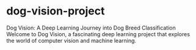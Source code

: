 # dog-vision-project
Dog Vision: A Deep Learning Journey into Dog Breed Classification  Welcome to Dog Vision, a fascinating deep learning project that explores the world of computer vision and machine learning. 
